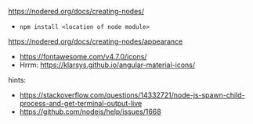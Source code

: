 https://nodered.org/docs/creating-nodes/
* `npm install <location of node module>`

https://nodered.org/docs/creating-nodes/appearance
* https://fontawesome.com/v4.7.0/icons/
* Hrrm: https://klarsys.github.io/angular-material-icons/

hints:
* https://stackoverflow.com/questions/14332721/node-js-spawn-child-process-and-get-terminal-output-live
* https://github.com/nodejs/help/issues/1668

